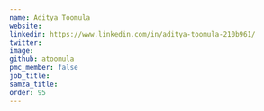 ```yaml
---
name: Aditya Toomula
website: 
linkedin: https://www.linkedin.com/in/aditya-toomula-210b961/
twitter:
image: 
github: atoomula
pmc_member: false
job_title:
samza_title: 
order: 95
---
```

<!--
   Licensed to the Apache Software Foundation (ASF) under one or more
   contributor license agreements.  See the NOTICE file distributed with
   this work for additional information regarding copyright ownership.
   The ASF licenses this file to You under the Apache License, Version 2.0
   (the "License"); you may not use this file except in compliance with
   the License.  You may obtain a copy of the License at

       http://www.apache.org/licenses/LICENSE-2.0

   Unless required by applicable law or agreed to in writing, software
   distributed under the License is distributed on an "AS IS" BASIS,
   WITHOUT WARRANTIES OR CONDITIONS OF ANY KIND, either express or implied.
   See the License for the specific language governing permissions and
   limitations under the License.
-->